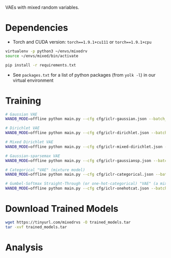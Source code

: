 VAEs with mixed random variables.

# Dependencies

* Torch and CUDA version: `torch==1.9.1+cu111` or `torch==1.9.1+cpu`

```bash
virtualenv -p python3 ~/envs/mixedrv
source ~/envs/mixed/bin/activate

pip install -r requirements.txt
```

* See `packages.txt` for a list of python packages (from `yolk -l`) in our virtual environment


# Training

```bash
# Gaussian VAE
WANDB_MODE=offline python main.py --cfg cfg/iclr-gaussian.json --batch_size 100 --device cuda:0 --seed 10

# Dirichlet VAE
WANDB_MODE=offline python main.py --cfg cfg/iclr-dirichlet.json --batch_size 100 --device cuda:0 --seed 10

# Mixed Dirichlet VAE
WANDB_MODE=offline python main.py --cfg cfg/iclr-mixed-dirichlet.json --batch_size 100 --device cuda:0 --seed 10

# Gaussian-sparsemax VAE
WANDB_MODE=offline python main.py --cfg cfg/iclr-gaussiansp.json --batch_size 100 --device cuda:0 --seed 10

# Categorical "VAE" (mixture model)
WANDB_MODE=offline python main.py --cfg cfg/iclr-categorical.json --batch_size 100 --device cuda:0 --seed 10

# Gumbel-Softmax Straight-Through (or one-hot-categorical) "VAE" (a mixture model with biased gradient training)
WANDB_MODE=offline python main.py --cfg cfg/iclr-onehotcat.json --batch_size 100 --device cuda:0 --seed 10

```


# Download Trained Models

```bash
wget https://tinyurl.com/mixedrvs -O trained_models.tar
tar -xvf trained_models.tar
```

# Analysis

